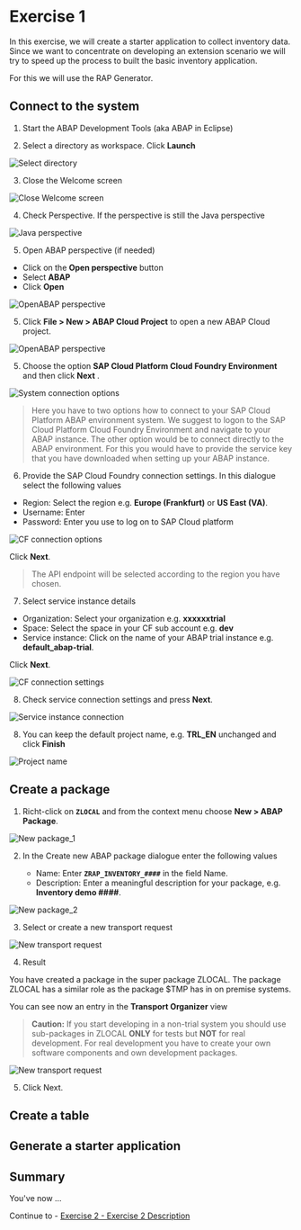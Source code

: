 # Exercise 1

In this exercise, we will create a starter application to collect inventory data. Since we want to concentrate on developing an extension scenario we will try to speed up the process to built the basic inventory application.
 
For this we will use the RAP Generator.


## Connect to the system

1. Start the ABAP Development Tools (aka ABAP in Eclipse)

2. Select a directory as workspace. Click **Launch**

 ![Select directory](images/0010.png)

3. Close the Welcome screen

 ![Close Welcome screen](images/0020.png)

4. Check Perspective. If the perspective is still the Java perspective

 ![Java perspective](images/0030.png)

5. Open ABAP perspective (if needed)

  - Click on the **Open perspective** button
  - Select **ABAP**
  - Click **Open**

 ![OpenABAP perspective](images/0040.png)

5. Click **File > New > ABAP Cloud Project** to open a new ABAP Cloud project.

 ![OpenABAP perspective](images/0050.png)

5. Choose the option **SAP Cloud Platform Cloud Foundry Environment** and then click **Next** .

 ![System connection options](images/0060.png)

> Here you have to two options how to connect to your SAP Cloud Platform ABAP environment system. We suggest to logon to the SAP Cloud Platform Cloud Foundry Environment and navigate to your ABAP instance. The other option would be to connect directly to the ABAP environment. For this you would have to provide the service key that you have downloaded when setting up your ABAP instance. 

6. Provide the SAP Cloud Foundry connection settings. In this dialogue select the following values

  - Region: Select the region e.g. **Europe (Frankfurt)** or **US East (VA)**.
  - Username: Enter **<your email adress>**
  - Password: Enter **<your password>** you use to log on to SAP Cloud platform
 
  ![CF connection options](images/0070.png)

  Click **Next**.

> The API endpoint will be selected according to the region you have chosen.
   
7. Select service instance details

 - Organization: Select your organization e.g. **xxxxxxtrial**
 - Space: Select the space in your CF sub account e.g. **dev**
 - Service instance: Click on the name of your ABAP trial instance e.g. **default_abap-trial**.
 
 Click **Next**.

![CF connection settings](images/0080.png)

8. Check service connection settings and press **Next**.

![Service instance connection](images/0090.png)

8. You can keep the default project name, e.g. **TRL_EN** unchanged and click **Finish**

![Project name](images/0100.png)


## Create a package

1. Richt-click on **`ZLOCAL`** and from the context menu choose **New > ABAP Package**.

![New package_1](images/0200.png)

2. In the Create new ABAP package dialogue enter the following values

   - Name: Enter **`ZRAP_INVENTORY_####`** in the field Name.
   - Description: Enter a meaningful description for your package, e.g. **Inventory demo ####**. 

![New package_2](images/0210.png)

3. Select or create a new transport request

![New transport request](images/0220.png)

4. Result

You have created a package in the super package ZLOCAL. The package ZLOCAL has a similar role as the package $TMP has in on premise systems.

You can see now an entry in the **Transport Organizer** view
 
> **Caution:**
> If you start developing in a non-trial system you should use sub-packages in ZLOCAL **ONLY** for tests but **NOT** for real development.
> For real development you have to create your own software components and own development packages.


![New transport request](images/0230.png)

5. Click  Next.



## Create a table



## Generate a starter application

## Summary
You've now ...

Continue to - [Exercise 2 - Exercise 2 Description](../ex2/README.md)

